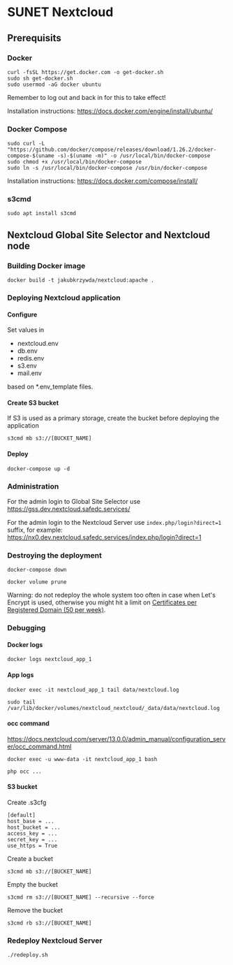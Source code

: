 # SUNET Nextcloud

## Prerequisits

### Docker

    curl -fsSL https://get.docker.com -o get-docker.sh
    sudo sh get-docker.sh
    sudo usermod -aG docker ubuntu

Remember to log out and back in for this to take effect!

Installation instructions: https://docs.docker.com/engine/install/ubuntu/

### Docker Compose

    sudo curl -L "https://github.com/docker/compose/releases/download/1.26.2/docker-compose-$(uname -s)-$(uname -m)" -o /usr/local/bin/docker-compose
    sudo chmod +x /usr/local/bin/docker-compose
    sudo ln -s /usr/local/bin/docker-compose /usr/bin/docker-compose

Installation instructions: https://docs.docker.com/compose/install/

### s3cmd

    sudo apt install s3cmd

## Nextcloud Global Site Selector and Nextcloud node

### Building Docker image

    docker build -t jakubkrzywda/nextcloud:apache .

### Deploying Nextcloud application

#### Configure

Set values in

- nextcloud.env
- db.env
- redis.env
- s3.env
- mail.env

based on *.env_template files.

#### Create S3 bucket

If S3 is used as a primary storage, create the bucket before deploying the application

    s3cmd mb s3://[BUCKET_NAME]

#### Deploy

    docker-compose up -d

### Administration

For the admin login to Global Site Selector use https://gss.dev.nextcloud.safedc.services/

For the admin login to the Nextcloud Server use `index.php/login?direct=1` suffix, for example: https://nx0.dev.nextcloud.safedc.services/index.php/login?direct=1

### Destroying the deployment

    docker-compose down

    docker volume prune

Warning: do not redeploy the whole system too often in case when Let's Encrypt is used, otherwise you might hit a limit on [Certificates per Registered Domain (50 per week)](https://letsencrypt.org/docs/rate-limits/).

### Debugging

#### Docker logs

    docker logs nextcloud_app_1

#### App logs

    docker exec -it nextcloud_app_1 tail data/nextcloud.log

    sudo tail /var/lib/docker/volumes/nextcloud_nextcloud/_data/data/nextcloud.log

#### occ command

https://docs.nextcloud.com/server/13.0.0/admin_manual/configuration_server/occ_command.html

    docker exec -u www-data -it nextcloud_app_1 bash

    php occ ...

#### S3 bucket

Create .s3cfg

    [default]
    host_base = ...
    host_bucket = ...
    access_key = ...
    secret_key = ...
    use_https = True

Create a bucket

    s3cmd mb s3://[BUCKET_NAME]

Empty the bucket

    s3cmd rm s3://[BUCKET_NAME] --recursive --force

Remove the bucket

    s3cmd rb s3://[BUCKET_NAME]

### Redeploy Nextcloud Server

    ./redeploy.sh

